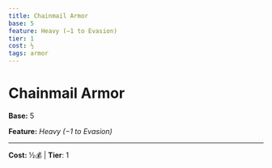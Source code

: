 ```yaml
---
title: Chainmail Armor
base: 5
feature: Heavy (−1 to Evasion)
tier: 1
cost: ½
tags: armor
---
```

# Chainmail Armor

**Base:** 5

**Feature:** _Heavy (−1 to Evasion)_

___
**Cost:** ½💰 | **Tier**: 1
